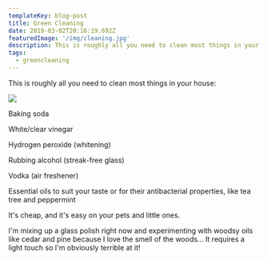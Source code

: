 ```yaml
---
templateKey: blog-post
title: Green Cleaning
date: 2019-03-02T20:16:19.692Z
featuredImage: '/img/cleaning.jpg'
description: This is roughly all you need to clean most things in your house.
tags:
  - greencleaning
---
```


This is roughly all you need to clean most things in your house:

![](/img/cleaning.jpg)

Baking soda

White/clear vinegar

Hydrogen peroxide (whitening)

Rubbing alcohol (streak-free glass)

Vodka (air freshener)

Essential oils to suit your taste or for their antibacterial properties, like tea tree and peppermint

It's cheap, and it's easy on your pets and little ones.

I'm mixing up a glass polish right now and experimenting with woodsy oils like cedar and pine because I love the smell of the woods... It requires a light touch so I'm obviously terrible at it!
